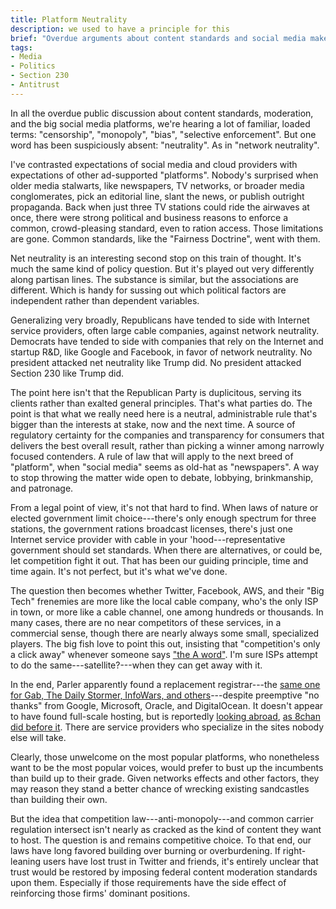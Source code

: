 ```yaml
---
title: Platform Neutrality
description: we used to have a principle for this
brief: "Overdue arguments about content standards and social media make on as if we've never been here before. But we've been here with every new major media platform. Looking across to ISPs and net neutrality, it's not hard to find the guiding principle: Where we have choices, it's up to the firms. Where we don't, it's up to the government."
tags:
- Media
- Politics
- Section 230
- Antitrust
---
```


In all the overdue public discussion about content standards, moderation, and the big social media platforms, we're hearing a lot of familiar, loaded terms:  "censorship", "monopoly", "bias", "selective enforcement".  But one word has been suspiciously absent: "neutrality".  As in "network neutrality".

I've contrasted expectations of social media and cloud providers with expectations of other ad-supported "platforms".  Nobody's surprised when older media stalwarts, like newspapers, TV networks, or broader media conglomerates, pick an editorial line, slant the news, or publish outright propaganda.  Back when just three TV stations could ride the airwaves at once, there were strong political and business reasons to enforce a common, crowd-pleasing standard, even to ration access.  Those limitations are gone.  Common standards, like the "Fairness Doctrine", went with them.

Net neutrality is an interesting second stop on this train of thought.  It's much the same kind of policy question.  But it's played out very differently along partisan lines.  The substance is similar, but the associations are different.  Which is handy for sussing out which political factors are independent rather than dependent variables.

Generalizing very broadly, Republicans have tended to side with Internet service providers, often large cable companies, against network neutrality.  Democrats have tended to side with companies that rely on the Internet and startup R&D, like Google and Facebook, in favor of network neutrality.  No president attacked net neutrality like Trump did.  No president attacked Section 230 like Trump did.

The point here isn't that the Republican Party is duplicitous, serving its clients rather than exalted general principles.  That's what parties do.  The point is that what we really need here is a neutral, administrable rule that's bigger than the interests at stake, now and the next time.  A source of regulatory certainty for the companies and transparency for consumers that delivers the best overall result, rather than picking a winner among narrowly focused contenders.  A rule of law that will apply to the next breed of "platform", when "social media" seems as old-hat as "newspapers".  A way to stop throwing the matter wide open to debate, lobbying, brinkmanship, and patronage.

From a legal point of view, it's not that hard to find.  When laws of nature or elected government limit choice---there's only enough spectrum for three stations, the government rations broadcast licenses, there's just one Internet service provider with cable in your 'hood---representative government should set standards.  When there are alternatives, or could be, let competition fight it out.  That has been our guiding principle, time and time again.  It's not perfect, but it's what we've done.

The question then becomes whether Twitter, Facebook, AWS, and their "Big Tech" frenemies are more like the local cable company, who's the only ISP in town, or more like a cable channel, one among hundreds or thousands.  In many cases, there are no near competitors of these services, in a commercial sense, though there are nearly always some small, specialized players.  The big fish love to point this out, insisting that "competition's only a click away" whenever someone says ["the A word"](https://www.justice.gov/atr).  I'm sure ISPs attempt to do the same---satellite?---when they can get away with it.

In the end, Parler apparently found a replacement registrar---the [same one for Gab, The Daily Stormer, InfoWars, and others](https://en.wikipedia.org/wiki/Epik_(company))---despite preemptive "no thanks" from Google, Microsoft, Oracle, and DigitalOcean.  It doesn't appear to have found full-scale hosting, but is reportedly [looking abroad](https://www.wired.com/story/parler-russia-privacy/), [as 8chan did before it](https://arstechnica.com/information-technology/2019/11/breaking-the-law-how-8chan-or-8kun-got-briefly-back-online/).  There are service providers who specialize in the sites nobody else will take.

Clearly, those unwelcome on the most popular platforms, who nonetheless want to be the most popular voices, would prefer to bust up the incumbents than build up to their grade.  Given networks effects and other factors, they may reason they stand a better chance of wrecking existing sandcastles than building their own.

But the idea that competition law---anti-monopoly---and common carrier regulation intersect isn't nearly as cracked as the kind of content they want to host.  The question is and remains competitive choice.  To that end, our laws have long favored building over burning or overburdening.  If right-leaning users have lost trust in Twitter and friends, it's entirely unclear that trust would be restored by imposing federal content moderation standards upon them.  Especially if those requirements have the side effect of reinforcing those firms' dominant positions.
